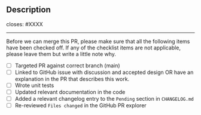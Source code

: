 <!---
Credit: Arkworks project https://github.com/arkworks-rs/
-->

<!-- < < < < < < < < < < < < < < < < < < < < < < < < < < < < < < < < < ☺
v                               ✰  Thanks for creating a PR! ✰
v    Before hitting that submit button please review the checkboxes.
v    If a checkbox is n/a - please still include it but + a little note why
☺ > > > > > > > > > > > > > > > > > > > > > > > > > > > > > > > > >  -->

## Description

<!-- Add a description of the changes that this PR introduces and the files that
are the most critical to review.
-->

closes: #XXXX

---

Before we can merge this PR, please make sure that all the following items have been
checked off. If any of the checklist items are not applicable, please leave them but
write a little note why.

- [ ] Targeted PR against correct branch (main)
- [ ] Linked to GitHub issue with discussion and accepted design OR have an explanation in the PR that describes this work.
- [ ] Wrote unit tests
- [ ] Updated relevant documentation in the code
- [ ] Added a relevant changelog entry to the `Pending` section in `CHANGELOG.md`
- [ ] Re-reviewed `Files changed` in the GitHub PR explorer
